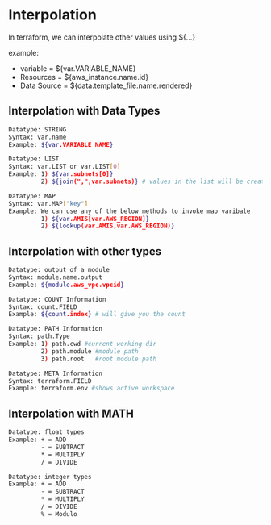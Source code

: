 # Interpolation
In terraform, we can interpolate other values using ${...}

example:
- variable    = ${var.VARIABLE_NAME}
- Resources   = ${aws_instance.name.id}
- Data Source = ${data.template_file.name.rendered}


## Interpolation with Data Types

```sh
Datatype: STRING
Syntax: var.name
Example: ${var.VARIABLE_NAME}
```

```sh
Datatype: LIST
Syntax: var.LIST or var.LIST[0]
Example: 1) ${var.subnets[0]} 
         2) ${join(",",var.subnets)} # values in the list will be created as one variable with comman seperated.
```

```sh
Datatype: MAP
Syntax: var.MAP["key"]
Example: We can use any of the below methods to invoke map varibale
         1) ${var.AMIS[var.AWS_REGION]}
         2) ${lookup(var.AMIS,var.AWS_REGION)}
```

## Interpolation with other types

```sh
Datatype: output of a module
Syntax: module.name.output
Example: ${module.aws_vpc.vpcid}
```

```sh
Datatype: COUNT Information
Syntax: count.FIELD
Example: ${count.index} # will give you the count
```
```sh
Datatype: PATH Information
Syntax: path.Type
Example: 1) path.cwd #current working dir
	     2) path.module #module path
	     3) path.root   #root module path
```
```sh
Datatype: META Information
Syntax: terraform.FIELD
Example: terraform.env #shows active workspace
```
## Interpolation with  MATH
```sh
Datatype: float types
Example: + = ADD
         - = SUBTRACT
         * = MULTIPLY
         / = DIVIDE
```
```sh
Datatype: integer types
Example: + = ADD
         - = SUBTRACT
         * = MULTIPLY
         / = DIVIDE
         % = Modulo
```

